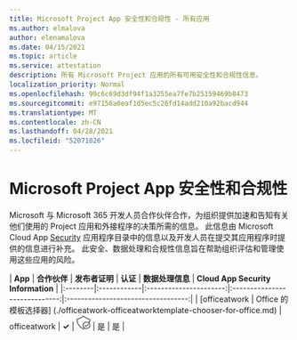 ```yaml
---
title: Microsoft Project App 安全性和合规性 - 所有应用
ms.author: elmalova
author: elenamalova
ms.date: 04/15/2021
ms.topic: article
ms.service: attestation
description: 所有 Microsoft Project 应用的所有可用安全性和合规性信息。
localization_priority: Normal
ms.openlocfilehash: 99c6c69d3df94f1a3255ea7fe7b25159469b8473
ms.sourcegitcommit: e97156a6eaf1d5ec5c26fd14add210a92bacd944
ms.translationtype: MT
ms.contentlocale: zh-CN
ms.lasthandoff: 04/28/2021
ms.locfileid: "52071026"
---
```

# <a name="microsoft-project-app-security-and-compliance"></a>Microsoft Project App 安全性和合规性

Microsoft 与 Microsoft 365 开发人员合作伙伴合作，为组织提供加速和告知有关他们使用的 Project 应用和外接程序的决策所需的信息。 此信息由 Microsoft Cloud App [Security](https://www.microsoft.com/en-us/enterprise-mobility-security/cloud-app-security) 应用程序目录中的信息以及开发人员在提交其应用程序时提供的信息进行补充。 此安全、数据处理和合规性信息旨在帮助组织评估和管理使用这些应用的风险。

| **App** | **合作伙伴** | **发布者证明** | **认证** | **数据处理信息** | **Cloud App Security Information** |
|:--------|:------------|:----------------------:|:-----------------------------:|:----------------------------------:|
| [officeatwork | Office 的模板选择器] (./officeatwork-officeatworktemplate-chooser-for-office.md)  | officeatwork | **✓** | <img alt="Certified application badge" src="../media/certified-badge.png" height="25" width="25" /> | 是 | 是 |
